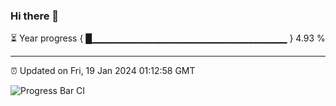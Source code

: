 ### Hi there 👋

⏳ Year progress { █▁▁▁▁▁▁▁▁▁▁▁▁▁▁▁▁▁▁▁▁▁▁▁▁▁▁▁▁▁ } 4.93 %

---

⏰ Updated on Fri, 19 Jan 2024 01:12:58 GMT

![Progress Bar CI](https://github.com/liununu/liununu/workflows/Progress%20Bar%20CI/badge.svg)
